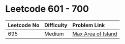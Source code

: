 # Leetcode 601 - 700



| Leetcode No | Difficulty | Problem Link |
| :--- | :--- | :--- |
| 695 | Medium | [Max Area of Island](../leetcode-medium/leetcode-695-max-area-of-island.md) |

